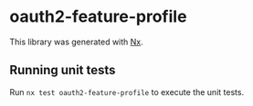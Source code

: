 # oauth2-feature-profile

This library was generated with [Nx](https://nx.dev).

## Running unit tests

Run `nx test oauth2-feature-profile` to execute the unit tests.

